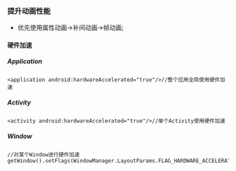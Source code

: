 ### 提升动画性能
+ 优先使用属性动画->补间动画->帧动画;
#### 硬件加速
##### Application
```
<application android:hardwareAccelerated="true"/>//整个应用全局使用硬件加速
```
##### Activity
```
<activity android:hardwareAccelerated="true"/>//单个Activity使用硬件加速
```
##### Window
```
//对某个Window进行硬件加速
getWindow().setFlags(WindowManager.LayoutParams.FLAG_HARDWARE_ACCELERATED,WindowManager.LayoutParams.FLAG_HARDWARE_ACCELERATED);
```
